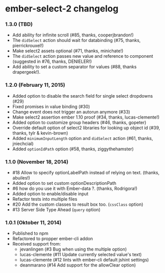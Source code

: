 # ember-select-2 changelog

### 1.3.0 (TBD)

* Add ability for infinite scroll (#85, thanks, cooperjbrandon!)
* The `didSelect` action should wait for databinding (#75, thanks, pierrickrouxel!)
* Make select2 assets optional (#71, thanks, minichate!)
* The `didSelect` action passes new value and reference to component (suggested in #76, thanks, DENIELER!)
* Add ability to set a custom separator for values (#88, thanks drapergeek!).

### 1.2.0 (February 11, 2015)

* Added option to disable the search field for single select dropdowns (#29)
* Fixed promises in value binding (#30)
* Change event does not trigger an autorun anymore (#33)
* Make select2 assertion ember 1.10 proof (#34, thanks, lucas-clemente!)
* Added option to customize group headers (#46, thanks, gopeter)
* Override default option of select2 libraries for looking up object id (#39, thanks, tylr & kevin-brown)
* Added `minimumInputLength` option and `didSelect` action (#61, thanks, jniechcial)
* Added `optionIdPath` option (#58, thanks, ziggythehamster)

### 1.1.0 (November 18, 2014)

* #18 Allow to specify optionLabelPath instead of relying on text. (thanks, abuiles!)
* Added option to set custom optionDescriptionPath
* #6 how do you use it with Ember-data ?. (thanks, Rodrigora!)
* Added option to enable/disable input
* Refactor tests into multiple files
* #20 Add the custom classes to result box too. (`cssClass` option)
* #13 Server Side Type Ahead (`query` option)

### 1.0.1 (Oktober 11, 2014)

* Published to npm
* Refactored to propper ember-cli addon
* Received support from:
	* jevanlingen (#3 Bug when using the multiple option)
	* lucas-clemente (#11 Update currently selected value's text)
	* lucas-clemente (#12 lints with ember-cli default jshint settings)
	* deanmarano (#14 Add support for the allowClear option)
